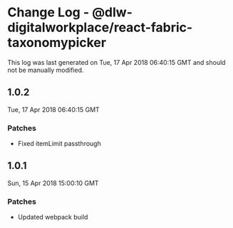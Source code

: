 # Change Log - @dlw-digitalworkplace/react-fabric-taxonomypicker

This log was last generated on Tue, 17 Apr 2018 06:40:15 GMT and should not be manually modified.

## 1.0.2
Tue, 17 Apr 2018 06:40:15 GMT

### Patches

- Fixed itemLimit passthrough

## 1.0.1
Sun, 15 Apr 2018 15:00:10 GMT

### Patches

- Updated webpack build

